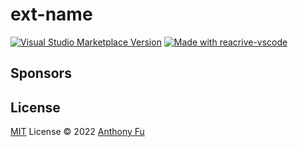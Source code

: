 # ext-name

<a href="https://marketplace.visualstudio.com/items?itemName=kermanx.ext-name" target="__blank"><img src="https://img.shields.io/visual-studio-marketplace/v/kermanx.ext-name.svg?color=eee&amp;label=VS%20Code%20Marketplace&logo=visual-studio-code" alt="Visual Studio Marketplace Version" /></a>
<a href="https://kermanx.github.io/reactive-vscode/" target="__blank"><img src="https://img.shields.io/badge/made_with-reactive--vscode-%23007ACC?style=flat&labelColor=%23229863"  alt="Made with reacrive-vscode" /></a>

## Sponsors

<!--
<p align="center">
  <a href="https://cdn.jsdelivr.net/gh/kermanx/static/sponsors.svg">
    <img src='https://cdn.jsdelivr.net/gh/kermanx/static/sponsors.png'/>
  </a>
</p>
-->

## License

[MIT](./LICENSE) License © 2022 [Anthony Fu](https://github.com/kermanx)
